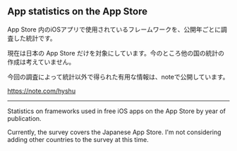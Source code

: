 App statistics on the App Store
----

App Store 内のiOSアプリで使用されているフレームワークを、公開年ごとに調査した統計です。

現在は日本の App Store だけを対象にしています。今のところ他の国の統計の作成は考えていません。

今回の調査によって統計以外で得られた有用な情報は、noteで公開しています。

https://note.com/hyshu

----

Statistics on frameworks used in free iOS apps on the App Store by year of publication.

Currently, the survey covers the Japanese App Store. I'm not considering adding other countries to the survey at this time.
